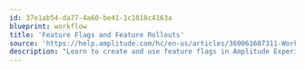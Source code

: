 ```yaml
---
id: 37e1ab54-da77-4a60-be41-1c1018c4163a
blueprint: workflow
title: 'Feature Flags and Feature Rollouts'
source: 'https://help.amplitude.com/hc/en-us/articles/360061687311-Working-with-feature-flags-and-feature-rollouts'
description: "Learn to create and use feature flags in Amplitude Experiment."
---
```

